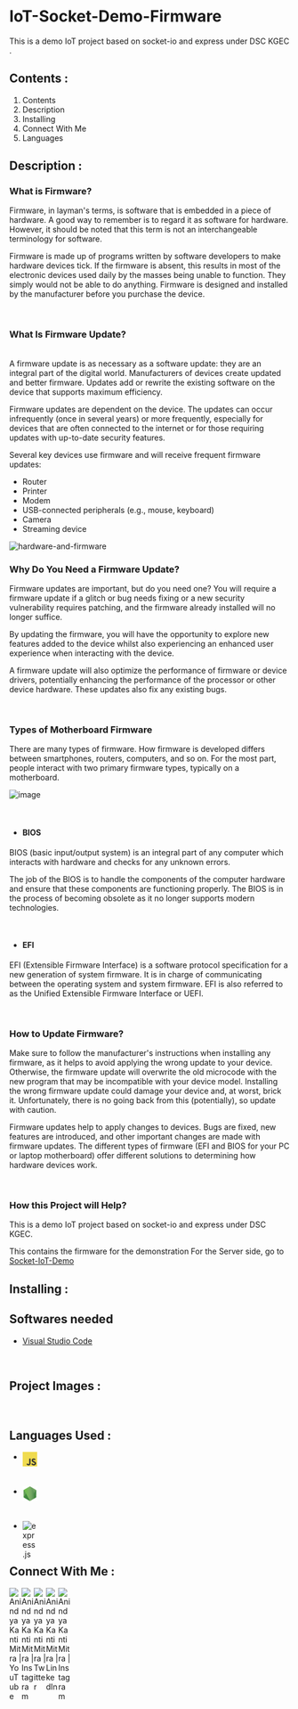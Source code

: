 # <b>IoT-Socket-Demo-Firmware</b>

This is a demo IoT project based on socket-io and express under DSC KGEC .
## <b>Contents :</b>
1. Contents
2. Description
3. Installing
4. Connect With Me
5. Languages

## <b>Description :</b>


### <b>What is Firmware?</b>

Firmware, in layman's terms, is software that is embedded in a piece of hardware. A good way to remember is to regard it as software for hardware. However, it should be noted that this term is not an interchangeable terminology for software.

Firmware is made up of programs written by software developers to make hardware devices tick. If the firmware is absent, this results in most of the electronic devices used daily by the masses being unable to function. They simply would not be able to do anything. Firmware is designed and installed by the manufacturer before you purchase the device.

<br>

### <b>What Is Firmware Update?</b>
<br>
A firmware update is as necessary as a software update: they are an integral part of the digital world. Manufacturers of devices create updated and better firmware. Updates add or rewrite the existing software on the device that supports maximum efficiency.

Firmware updates are dependent on the device. The updates can occur infrequently (once in several years) or more frequently, especially for devices that are often connected to the internet or for those requiring updates with up-to-date security features.

Several key devices use firmware and will receive frequent firmware updates:

- Router
- Printer
- Modem
- USB-connected peripherals (e.g., mouse, keyboard)
- Camera
- Streaming device

![hardware-and-firmware](https://user-images.githubusercontent.com/72512900/146124295-0b117915-4f27-47d8-a49f-cf3849b30f6c.jpg)

### <b>Why Do You Need a Firmware Update?</b>

Firmware updates are important, but do you need one? You will require a firmware update if a glitch or bug needs fixing or a new security vulnerability requires patching, and the firmware already installed will no longer suffice.

By updating the firmware, you will have the opportunity to explore new features added to the device whilst also experiencing an enhanced user experience when interacting with the device.

A firmware update will also optimize the performance of firmware or device drivers, potentially enhancing the performance of the processor or other device hardware. These updates also fix any existing bugs.

<br>

### <b>Types of Motherboard Firmware</b>

There are many types of firmware. How firmware is developed differs between smartphones, routers, computers, and so on. For the most part, people interact with two primary firmware types, typically on a motherboard.

![image](https://user-images.githubusercontent.com/72512900/146125019-7ed330cb-7b98-4559-9f69-d729f245b66f.png)

<br>

- #### <b>BIOS</b>

BIOS (basic input/output system) is an integral part of any computer which interacts with hardware and checks for any unknown errors.

The job of the BIOS is to handle the components of the computer hardware and ensure that these components are functioning properly. The BIOS is in the process of becoming obsolete as it no longer supports modern technologies.

<br>

- #### <b>EFI</b>

EFI (Extensible Firmware Interface) is a software protocol specification for a new generation of system firmware. It is in charge of communicating between the operating system and system firmware. EFI is also referred to as the Unified Extensible Firmware Interface or UEFI.

<br>

### <b>How to Update Firmware?</b>

Make sure to follow the manufacturer's instructions when installing any firmware, as it helps to avoid applying the wrong update to your device. Otherwise, the firmware update will overwrite the old microcode with the new program that may be incompatible with your device model. Installing the wrong firmware update could damage your device and, at worst, brick it. Unfortunately, there is no going back from this (potentially), so update with caution.

Firmware updates help to apply changes to devices. Bugs are fixed, new features are introduced, and other important changes are made with firmware updates. The different types of firmware (EFI and BIOS for your PC or laptop motherboard) offer different solutions to determining how hardware devices work.

<br>

### <b>How this Project will Help?</b>

This is a demo IoT project based on socket-io and express under DSC KGEC.

This contains the firmware for the demonstration
For the Server side, go to [Socket-IoT-Demo](https://github.com/DSCKGEC/IoT-Socket-Demo)
<br>

## <b>Installing :</b>

## Softwares needed

- [Visual Studio Code](https://code.visualstudio.com/)

<br>

## <b>Project Images :</b>
<br>




## <b>Languages Used : </b>

-  [<img align="left" alt="JavaScript" width="26px" src="https://raw.githubusercontent.com/github/explore/80688e429a7d4ef2fca1e82350fe8e3517d3494d/topics/javascript/javascript.png" />]()
<br>

-  [<img align="left" alt="Node.js" width="26px" src="https://raw.githubusercontent.com/github/explore/80688e429a7d4ef2fca1e82350fe8e3517d3494d/topics/nodejs/nodejs.png" />]() 
<br>

-  [<img align="left" alt="express.js" width="26px" src="https://user-images.githubusercontent.com/72512900/146031683-39224f71-3047-4fa1-a704-8cbd68744c35.jpeg" />]()

<br>

## <b>Connect With Me : </b>

[<img align="left" alt="Anindya Kanti Mitra | YouTube" width="22px" src="https://cdn.jsdelivr.net/npm/simple-icons@v3/icons/youtube.svg" />](https://www.youtube.com/)
[<img align="left" alt="Anindya Kanti Mitra | Instagram" width="22px" src="https://cdn.jsdelivr.net/npm/simple-icons@v3/icons/facebook.svg" />](https://www.facebook.com/)
[<img align="left" alt="Anindya Kanti Mitra | Twitter" width="22px" src="https://cdn.jsdelivr.net/npm/simple-icons@v3/icons/twitter.svg" />](https://twitter.com/?lang=en-in)
[<img align="left" alt="Anindya Kanti Mitra | LinkedIn" width="22px" src="https://cdn.jsdelivr.net/npm/simple-icons@v3/icons/linkedin.svg" />](https://www.linkedin.com/feed/)
[<img align="left" alt="Anindya Kanti Mitra | Instagram" width="22px" src="https://cdn.jsdelivr.net/npm/simple-icons@v3/icons/instagram.svg" />](https://www.instagram.com/?hl=en)


